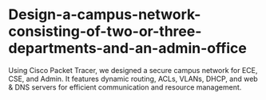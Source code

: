 # Design-a-campus-network-consisting-of-two-or-three-departments-and-an-admin-office
Using Cisco Packet Tracer, we designed a secure campus network for ECE, CSE, and Admin. It features dynamic routing, ACLs, VLANs, DHCP, and web &amp; DNS servers for efficient communication and resource management.
